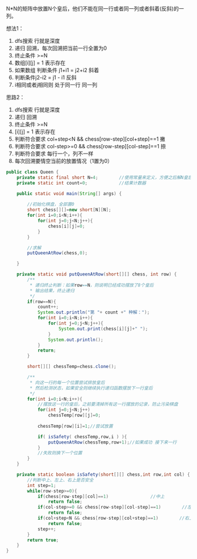 

N*N的矩阵中放置N个皇后，他们不能在同一行或者同一列或者斜着(反斜)的一列。


想法1：
1. dfs搜索 行就是深度
2. 递归 回溯，每次回溯把当前一行全置为0
3. 终止条件 >=N
4. 数组[i][j] = 1 表示存在
5. 如果数组 判断条件 j1+i1 = j2+i2 斜着
6. 判断条件j2-i2 = j1 - i1 反斜
7. i相同或者j相同则 处于同一行 同一列


思路2：
1. dfs搜索 行就是深度
2. 递归 回溯
3. 终止条件 >=N
4. [i][j] = 1 表示存在
5. 判断符合要求 col+step<N && chess[row-step][col+step]==1 撇
6. 判断符合要求 col-step>=0 && chess[row-step][col-step]==1 捺
7. 判断符合要求 每行一个，列不一样
8. 每次回溯要情空当前的放置情况（1置为0）




```java
public class Queen {
    private static final short N=4;        //使用常量来定义，方便之后解N皇后问题
    private static int count=0;            //结果计数器

    public static void main(String[] args) {
       
        //初始化棋盘，全部置0
        short chess[][]=new short[N][N];
        for(int i=0;i<N;i++){
            for(int j=0;j<N;j++){
                chess[i][j]=0;
            }
        }

        //求解
        putQueenAtRow(chess,0);

    }

    private static void putQueenAtRow(short[][] chess, int row) {
        /**
         * 递归终止判断：如果row==N，则说明已经成功摆放了8个皇后
         * 输出结果，终止递归
         */
        if(row==N){
            count++;
            System.out.println("第 "+ count +" 种解：");
            for(int i=0;i<N;i++){
                for(int j=0;j<N;j++){
                    System.out.print(chess[i][j]+" ");
                }
                System.out.println();
            }
            return;
        }

        short[][] chessTemp=chess.clone();

        /**
         * 向这一行的每一个位置尝试排放皇后
         * 然后检测状态，如果安全则继续执行递归函数摆放下一行皇后
         */
        for(int i=0;i<N;i++){
            //摆放这一行的皇后，之前要清掉所有这一行摆放的记录，防止污染棋盘
            for(int j=0;j<N;j++)
                chessTemp[row][j]=0;
            
            chessTemp[row][i]=1;//尝试放置

            if( isSafety( chessTemp,row,i ) ){
                putQueenAtRow(chessTemp,row+1);//如果成功 接下来一行
            }
            //失败则换下一个位置
        }
    }

    private static boolean isSafety(short[][] chess,int row,int col) {
        //判断中上、左上、右上是否安全
        int step=1;
        while(row-step>=0){
            if(chess[row-step][col]==1)                //中上
                return false;
            if(col-step>=0 && chess[row-step][col-step]==1)        //左上
                return false;
            if(col+step<N && chess[row-step][col+step]==1)        //右上
                return false;
            step++;
        }
        return true;
    }
}
```
